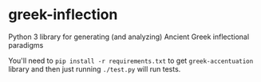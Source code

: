 greek-inflection
================

Python 3 library for generating (and analyzing) Ancient Greek inflectional
paradigms

You'll need to `pip install -r requirements.txt` to get `greek-accentuation`
library and then just running `./test.py` will run tests.

